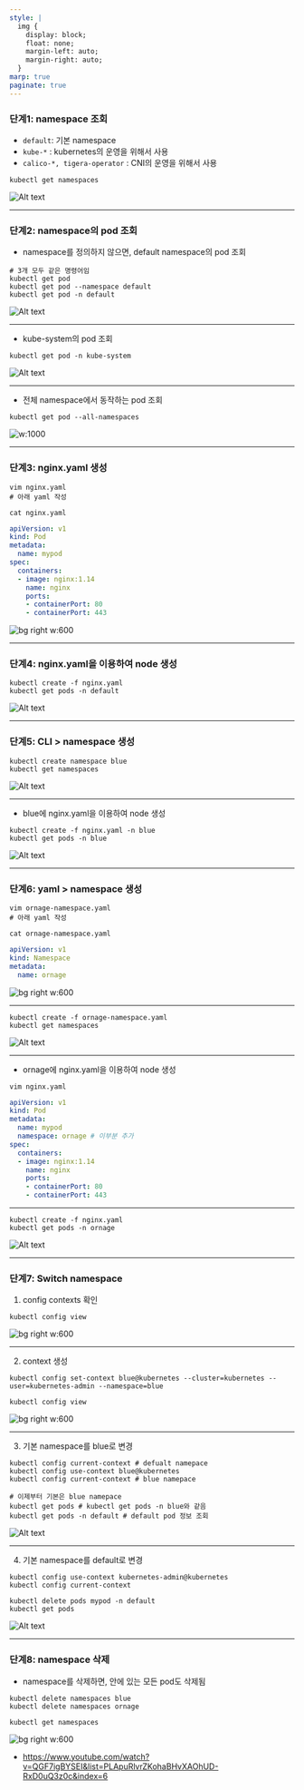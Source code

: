 ```yaml
---
style: |
  img {
    display: block;
    float: none;
    margin-left: auto;
    margin-right: auto;
  }
marp: true
paginate: true
---
```

### 단계1: namespace 조회 
- `default`: 기본 namespace 
- `kube-*` : kubernetes의 운영을 위해서 사용
- `calico-*, tigera-operator` : CNI의 운영을 위해서 사용
```shell
kubectl get namespaces
```
![Alt text](image-9.png)

---
### 단계2: namespace의 pod 조회 
- namespace를 정의하지 않으면, default namespace의 pod 조회 
```shell
# 3개 모두 같은 명령어임
kubectl get pod 
kubectl get pod --namespace default
kubectl get pod -n default
```
![Alt text](image-10.png)

---
- kube-system의 pod 조회 
```shell
kubectl get pod -n kube-system
```
![Alt text](image-13.png)

---
- 전체 namespace에서 동작하는 pod 조회
```shell
kubectl get pod --all-namespaces
```
![w:1000](image-14.png)

---
### 단계3: nginx.yaml 생성 
```shell
vim nginx.yaml
# 아래 yaml 작성 

cat nginx.yaml
```
```yaml
apiVersion: v1
kind: Pod
metadata:
  name: mypod
spec:
  containers:
  - image: nginx:1.14
    name: nginx
    ports:
    - containerPort: 80
    - containerPort: 443
```
![bg right w:600](image-11.png)

---
### 단계4: nginx.yaml을 이용하여 node 생성 
```shell
kubectl create -f nginx.yaml
kubectl get pods -n default
```
![Alt text](image-12.png)

---
### 단계5: CLI > namespace 생성 
```shell
kubectl create namespace blue
kubectl get namespaces
```
![Alt text](image-15.png)

---
- blue에 nginx.yaml을 이용하여 node 생성 
```shell
kubectl create -f nginx.yaml -n blue
kubectl get pods -n blue
```
![Alt text](image-18.png)

---
### 단계6: yaml > namespace 생성 
```shell
vim ornage-namespace.yaml
# 아래 yaml 작성 

cat ornage-namespace.yaml
```
```yaml
apiVersion: v1
kind: Namespace
metadata:
  name: ornage
```
![bg right w:600](image-16.png)

---
```shell
kubectl create -f ornage-namespace.yaml
kubectl get namespaces
```
![Alt text](image-17.png)

---
- ornage에 nginx.yaml을 이용하여 node 생성 
```shell
vim nginx.yaml
```
```yaml
apiVersion: v1
kind: Pod
metadata:
  name: mypod
  namespace: ornage # 이부분 추가 
spec:
  containers:
  - image: nginx:1.14
    name: nginx
    ports:
    - containerPort: 80
    - containerPort: 443
```
---
```shell
kubectl create -f nginx.yaml 
kubectl get pods -n ornage
```
![Alt text](image-19.png)

---
### 단계7: Switch namespace
1. config contexts 확인
```shell
kubectl config view
```
![bg right w:600](image-20.png)

---
2. context 생성
```shell
kubectl config set-context blue@kubernetes --cluster=kubernetes --user=kubernetes-admin --namespace=blue

kubectl config view
```
![bg right w:600](image-21.png)

---
3. 기본 namespace를 blue로 변경
```shell
kubectl config current-context # defualt namepace
kubectl config use-context blue@kubernetes 
kubectl config current-context # blue namepace

# 이제부터 기본은 blue namepace
kubectl get pods # kubectl get pods -n blue와 같음
kubectl get pods -n default # default pod 정보 조회 
```
![Alt text](image-22.png)

---
4. 기본 namespace를 default로 변경
```shell
kubectl config use-context kubernetes-admin@kubernetes
kubectl config current-context 

kubectl delete pods mypod -n default
kubectl get pods 
```
![Alt text](image-23.png)

---
### 단계8: namespace 삭제 
- namespace를 삭제하면, 안에 있는 모든 pod도 삭제됨 
```shell
kubectl delete namespaces blue
kubectl delete namespaces ornage

kubectl get namespaces
```
![bg right w:600](image-24.png)


- https://www.youtube.com/watch?v=QGF7igBYSEI&list=PLApuRlvrZKohaBHvXAOhUD-RxD0uQ3z0c&index=6
